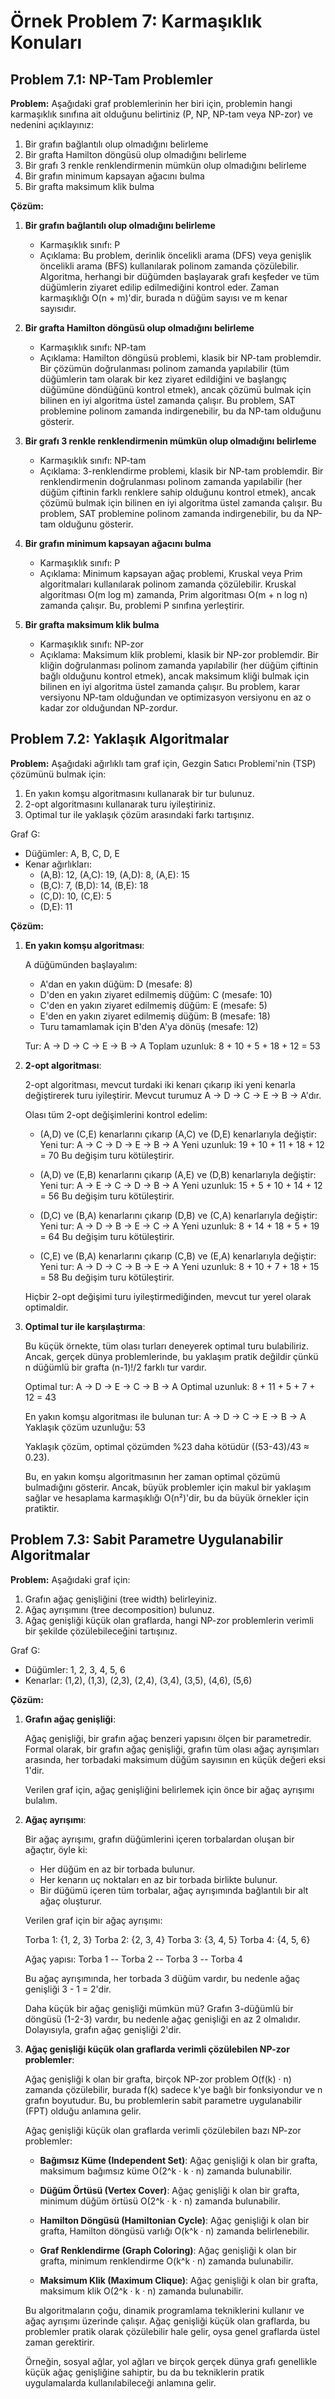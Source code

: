 # Örnek Problem 7: Karmaşıklık Konuları

## Problem 7.1: NP-Tam Problemler

**Problem:** Aşağıdaki graf problemlerinin her biri için, problemin hangi karmaşıklık sınıfına ait olduğunu belirtiniz (P, NP, NP-tam veya NP-zor) ve nedenini açıklayınız:

1. Bir grafın bağlantılı olup olmadığını belirleme
2. Bir grafta Hamilton döngüsü olup olmadığını belirleme
3. Bir grafı 3 renkle renklendirmenin mümkün olup olmadığını belirleme
4. Bir grafın minimum kapsayan ağacını bulma
5. Bir grafta maksimum klik bulma

**Çözüm:**

1. **Bir grafın bağlantılı olup olmadığını belirleme**
   - Karmaşıklık sınıfı: P
   - Açıklama: Bu problem, derinlik öncelikli arama (DFS) veya genişlik öncelikli arama (BFS) kullanılarak polinom zamanda çözülebilir. Algoritma, herhangi bir düğümden başlayarak grafı keşfeder ve tüm düğümlerin ziyaret edilip edilmediğini kontrol eder. Zaman karmaşıklığı O(n + m)'dir, burada n düğüm sayısı ve m kenar sayısıdır.

2. **Bir grafta Hamilton döngüsü olup olmadığını belirleme**
   - Karmaşıklık sınıfı: NP-tam
   - Açıklama: Hamilton döngüsü problemi, klasik bir NP-tam problemdir. Bir çözümün doğrulanması polinom zamanda yapılabilir (tüm düğümlerin tam olarak bir kez ziyaret edildiğini ve başlangıç düğümüne döndüğünü kontrol etmek), ancak çözümü bulmak için bilinen en iyi algoritma üstel zamanda çalışır. Bu problem, SAT problemine polinom zamanda indirgenebilir, bu da NP-tam olduğunu gösterir.

3. **Bir grafı 3 renkle renklendirmenin mümkün olup olmadığını belirleme**
   - Karmaşıklık sınıfı: NP-tam
   - Açıklama: 3-renklendirme problemi, klasik bir NP-tam problemdir. Bir renklendirmenin doğrulanması polinom zamanda yapılabilir (her düğüm çiftinin farklı renklere sahip olduğunu kontrol etmek), ancak çözümü bulmak için bilinen en iyi algoritma üstel zamanda çalışır. Bu problem, SAT problemine polinom zamanda indirgenebilir, bu da NP-tam olduğunu gösterir.

4. **Bir grafın minimum kapsayan ağacını bulma**
   - Karmaşıklık sınıfı: P
   - Açıklama: Minimum kapsayan ağaç problemi, Kruskal veya Prim algoritmaları kullanılarak polinom zamanda çözülebilir. Kruskal algoritması O(m log m) zamanda, Prim algoritması O(m + n log n) zamanda çalışır. Bu, problemi P sınıfına yerleştirir.

5. **Bir grafta maksimum klik bulma**
   - Karmaşıklık sınıfı: NP-zor
   - Açıklama: Maksimum klik problemi, klasik bir NP-zor problemdir. Bir kliğin doğrulanması polinom zamanda yapılabilir (her düğüm çiftinin bağlı olduğunu kontrol etmek), ancak maksimum kliği bulmak için bilinen en iyi algoritma üstel zamanda çalışır. Bu problem, karar versiyonu NP-tam olduğundan ve optimizasyon versiyonu en az o kadar zor olduğundan NP-zordur.

## Problem 7.2: Yaklaşık Algoritmalar

**Problem:** Aşağıdaki ağırlıklı tam graf için, Gezgin Satıcı Problemi'nin (TSP) çözümünü bulmak için:
1. En yakın komşu algoritmasını kullanarak bir tur bulunuz.
2. 2-opt algoritmasını kullanarak turu iyileştiriniz.
3. Optimal tur ile yaklaşık çözüm arasındaki farkı tartışınız.

Graf G:
- Düğümler: A, B, C, D, E
- Kenar ağırlıkları:
  - (A,B): 12, (A,C): 19, (A,D): 8, (A,E): 15
  - (B,C): 7, (B,D): 14, (B,E): 18
  - (C,D): 10, (C,E): 5
  - (D,E): 11

**Çözüm:**

1. **En yakın komşu algoritması**:
   
   A düğümünden başlayalım:
   - A'dan en yakın düğüm: D (mesafe: 8)
   - D'den en yakın ziyaret edilmemiş düğüm: C (mesafe: 10)
   - C'den en yakın ziyaret edilmemiş düğüm: E (mesafe: 5)
   - E'den en yakın ziyaret edilmemiş düğüm: B (mesafe: 18)
   - Turu tamamlamak için B'den A'ya dönüş (mesafe: 12)
   
   Tur: A → D → C → E → B → A
   Toplam uzunluk: 8 + 10 + 5 + 18 + 12 = 53

2. **2-opt algoritması**:
   
   2-opt algoritması, mevcut turdaki iki kenarı çıkarıp iki yeni kenarla değiştirerek turu iyileştirir. Mevcut turumuz A → D → C → E → B → A'dır.
   
   Olası tüm 2-opt değişimlerini kontrol edelim:
   
   - (A,D) ve (C,E) kenarlarını çıkarıp (A,C) ve (D,E) kenarlarıyla değiştir:
     Yeni tur: A → C → D → E → B → A
     Yeni uzunluk: 19 + 10 + 11 + 18 + 12 = 70
     Bu değişim turu kötüleştirir.
   
   - (A,D) ve (E,B) kenarlarını çıkarıp (A,E) ve (D,B) kenarlarıyla değiştir:
     Yeni tur: A → E → C → D → B → A
     Yeni uzunluk: 15 + 5 + 10 + 14 + 12 = 56
     Bu değişim turu kötüleştirir.
   
   - (D,C) ve (B,A) kenarlarını çıkarıp (D,B) ve (C,A) kenarlarıyla değiştir:
     Yeni tur: A → D → B → E → C → A
     Yeni uzunluk: 8 + 14 + 18 + 5 + 19 = 64
     Bu değişim turu kötüleştirir.
   
   - (C,E) ve (B,A) kenarlarını çıkarıp (C,B) ve (E,A) kenarlarıyla değiştir:
     Yeni tur: A → D → C → B → E → A
     Yeni uzunluk: 8 + 10 + 7 + 18 + 15 = 58
     Bu değişim turu kötüleştirir.
   
   Hiçbir 2-opt değişimi turu iyileştirmediğinden, mevcut tur yerel olarak optimaldir.

3. **Optimal tur ile karşılaştırma**:
   
   Bu küçük örnekte, tüm olası turları deneyerek optimal turu bulabiliriz. Ancak, gerçek dünya problemlerinde, bu yaklaşım pratik değildir çünkü n düğümlü bir grafta (n-1)!/2 farklı tur vardır.
   
   Optimal tur: A → D → E → C → B → A
   Optimal uzunluk: 8 + 11 + 5 + 7 + 12 = 43
   
   En yakın komşu algoritması ile bulunan tur: A → D → C → E → B → A
   Yaklaşık çözüm uzunluğu: 53
   
   Yaklaşık çözüm, optimal çözümden %23 daha kötüdür ((53-43)/43 ≈ 0.23).
   
   Bu, en yakın komşu algoritmasının her zaman optimal çözümü bulmadığını gösterir. Ancak, büyük problemler için makul bir yaklaşım sağlar ve hesaplama karmaşıklığı O(n²)'dir, bu da büyük örnekler için pratiktir.

## Problem 7.3: Sabit Parametre Uygulanabilir Algoritmalar

**Problem:** Aşağıdaki graf için:
1. Grafın ağaç genişliğini (tree width) belirleyiniz.
2. Ağaç ayrışımını (tree decomposition) bulunuz.
3. Ağaç genişliği küçük olan graflarda, hangi NP-zor problemlerin verimli bir şekilde çözülebileceğini tartışınız.

Graf G:
- Düğümler: 1, 2, 3, 4, 5, 6
- Kenarlar: (1,2), (1,3), (2,3), (2,4), (3,4), (3,5), (4,6), (5,6)

**Çözüm:**

1. **Grafın ağaç genişliği**:
   
   Ağaç genişliği, bir grafın ağaç benzeri yapısını ölçen bir parametredir. Formal olarak, bir grafın ağaç genişliği, grafın tüm olası ağaç ayrışımları arasında, her torbadaki maksimum düğüm sayısının en küçük değeri eksi 1'dir.
   
   Verilen graf için, ağaç genişliğini belirlemek için önce bir ağaç ayrışımı bulalım.

2. **Ağaç ayrışımı**:
   
   Bir ağaç ayrışımı, grafın düğümlerini içeren torbalardan oluşan bir ağaçtır, öyle ki:
   - Her düğüm en az bir torbada bulunur.
   - Her kenarın uç noktaları en az bir torbada birlikte bulunur.
   - Bir düğümü içeren tüm torbalar, ağaç ayrışımında bağlantılı bir alt ağaç oluşturur.
   
   Verilen graf için bir ağaç ayrışımı:
   
   Torba 1: {1, 2, 3}
   Torba 2: {2, 3, 4}
   Torba 3: {3, 4, 5}
   Torba 4: {4, 5, 6}
   
   Ağaç yapısı:
   Torba 1 -- Torba 2 -- Torba 3 -- Torba 4
   
   Bu ağaç ayrışımında, her torbada 3 düğüm vardır, bu nedenle ağaç genişliği 3 - 1 = 2'dir.
   
   Daha küçük bir ağaç genişliği mümkün mü? Grafın 3-düğümlü bir döngüsü (1-2-3) vardır, bu nedenle ağaç genişliği en az 2 olmalıdır. Dolayısıyla, grafın ağaç genişliği 2'dir.

3. **Ağaç genişliği küçük olan graflarda verimli çözülebilen NP-zor problemler**:
   
   Ağaç genişliği k olan bir grafta, birçok NP-zor problem O(f(k) · n) zamanda çözülebilir, burada f(k) sadece k'ye bağlı bir fonksiyondur ve n grafın boyutudur. Bu, bu problemlerin sabit parametre uygulanabilir (FPT) olduğu anlamına gelir.
   
   Ağaç genişliği küçük olan graflarda verimli çözülebilen bazı NP-zor problemler:
   
   - **Bağımsız Küme (Independent Set)**: Ağaç genişliği k olan bir grafta, maksimum bağımsız küme O(2^k · k · n) zamanda bulunabilir.
   
   - **Düğüm Örtüsü (Vertex Cover)**: Ağaç genişliği k olan bir grafta, minimum düğüm örtüsü O(2^k · k · n) zamanda bulunabilir.
   
   - **Hamilton Döngüsü (Hamiltonian Cycle)**: Ağaç genişliği k olan bir grafta, Hamilton döngüsü varlığı O(k^k · n) zamanda belirlenebilir.
   
   - **Graf Renklendirme (Graph Coloring)**: Ağaç genişliği k olan bir grafta, minimum renklendirme O(k^k · n) zamanda bulunabilir.
   
   - **Maksimum Klik (Maximum Clique)**: Ağaç genişliği k olan bir grafta, maksimum klik O(2^k · k · n) zamanda bulunabilir.
   
   Bu algoritmaların çoğu, dinamik programlama tekniklerini kullanır ve ağaç ayrışımı üzerinde çalışır. Ağaç genişliği küçük olan graflarda, bu problemler pratik olarak çözülebilir hale gelir, oysa genel graflarda üstel zaman gerektirir.
   
   Örneğin, sosyal ağlar, yol ağları ve birçok gerçek dünya grafı genellikle küçük ağaç genişliğine sahiptir, bu da bu tekniklerin pratik uygulamalarda kullanılabileceği anlamına gelir.
